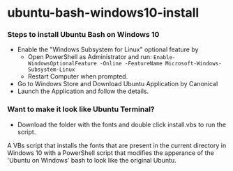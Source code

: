 # ubuntu-bash-windows10-install


 ### Steps to install Ubuntu Bash on Windows 10 
 - Enable the "Windows Subsystem for Linux" optional feature by 
    - Open PowerShell as Administrator and run: ``` Enable-WindowsOptionalFeature -Online -FeatureName Microsoft-Windows-Subsystem-Linux ```
    - Restart Computer when prompted. 
 - Go to Windows Store and Download Ubuntu Application by Canonical
 - Launch the Application and follow the details.

 ### Want to make it look like Ubuntu Terminal?
 - Download the folder with the fonts and double click install.vbs to run the script.


 A VBs script that installs the fonts that are present in the current directory in Windows 10 
 with a PowerShell script that modifies the apperance of the 'Ubuntu on Windows' bash to look like 
 the original Ubuntu.
 
 
